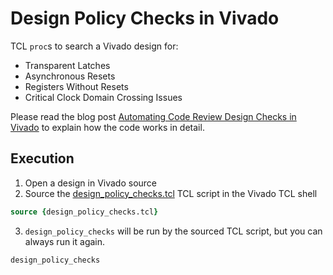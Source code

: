 # Design Policy Checks in Vivado

TCL `proc`s to search a Vivado design for:
* Transparent Latches
* Asynchronous Resets
* Registers Without Resets
* Critical Clock Domain Crossing Issues

Please read the blog post [Automating Code Review Design Checks in Vivado](http://blog.abbey1.org.uk/index.php/technology/automating-code-review-design-checks-in-vivado) to explain how the code works in detail.

## Execution

1. Open a design in Vivado source
2. Source the [design_policy_checks.tcl](design_policy_checks.tcl) TCL script in the Vivado TCL shell

```tcl
source {design_policy_checks.tcl}
```

3. `design_policy_checks` will be run by the sourced TCL script, but you can always run it again.

```tcl
design_policy_checks
```
